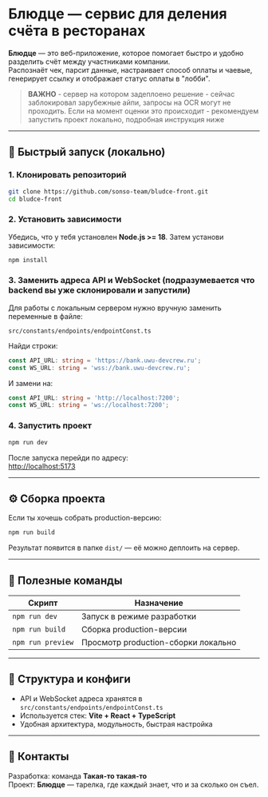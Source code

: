 # Блюдце — сервис для деления счёта в ресторанах

**Блюдце** — это веб-приложение, которое помогает быстро и удобно разделить счёт между участниками компании.  
Распознаёт чек, парсит данные, настраивает способ оплаты и чаевые, генерирует ссылку и отображает статус оплаты в "лобби".
> **ВАЖНО** - сервер на котором задеплоено решение - сейчас заблокировал зарубежные айпи, запросы на OCR могут не проходить. Если на момент оценки это происходит - рекомендуем запустить проект локально, подробная инструкция ниже

---

## 🚀 Быстрый запуск (локально)

### 1. Клонировать репозиторий

```bash
git clone https://github.com/sonso-team/bludce-front.git
cd bludce-front
```

### 2. Установить зависимости

Убедись, что у тебя установлен **Node.js >= 18**. Затем установи зависимости:

```bash
npm install
```

### 3. Заменить адреса API и WebSocket (подразумевается что backend вы уже склонировали и запустили)

Для работы с локальным сервером нужно вручную заменить переменные в файле:

```
src/constants/endpoints/endpointConst.ts
```

Найди строки:

```ts
const API_URL: string = 'https://bank.uwu-devcrew.ru';
const WS_URL: string = 'wss://bank.uwu-devcrew.ru';
```

И замени на:

```ts
const API_URL: string = 'http://localhost:7200';
const WS_URL: string = 'ws://localhost:7200';
```

### 4. Запустить проект

```bash
npm run dev
```

После запуска перейди по адресу:  
[http://localhost:5173](http://localhost:5173)

---

## ⚙️ Сборка проекта

Если ты хочешь собрать production-версию:

```bash
npm run build
```

Результат появится в папке `dist/` — её можно деплоить на сервер.

---

## 📜 Полезные команды

| Скрипт             | Назначение                             |
|--------------------|-----------------------------------------|
| `npm run dev`      | Запуск в режиме разработки              |
| `npm run build`    | Сборка production-версии               |
| `npm run preview`  | Просмотр production-сборки локально    |

---

## 📁 Структура и конфиги

- API и WebSocket адреса хранятся в `src/constants/endpoints/endpointConst.ts`
- Используется стек: **Vite + React + TypeScript**
- Удобная архитектура, модульность, быстрая настройка

---

## 🤝 Контакты

Разработка: команда **Такая-то такая-то**  
Проект: **Блюдце** — тарелка, где каждый знает, что и за сколько он съел.
